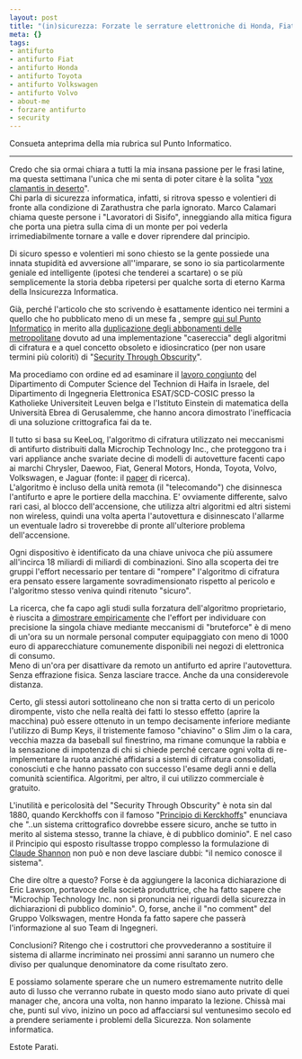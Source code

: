```yaml
--- 
layout: post
title: "(in)sicurezza: Forzate le serrature elettroniche di Honda, Fiat, Toyota, Volvo, Volkswagen..."
meta: {}
tags: 
- antifurto
- antifurto Fiat
- antifurto Honda
- antifurto Toyota
- antifurto Volkswagen
- antifurto Volvo
- about-me
- forzare antifurto
- security
---
```

Consueta anteprima della mia rubrica sul Punto Informatico.  
  
---  
  
Credo che sia ormai chiara a tutti la mia insana passione per le frasi latine, ma questa settimana l'unica che mi senta di poter citare è la solita "[vox clamantis in deserto][1]".  
Chi parla di sicurezza informatica, infatti, si ritrova spesso e volentieri di fronte alla condizione di Zarathustra che parla ignorato. Marco Calamari chiama queste persone i "Lavoratori di Sisifo", inneggiando alla mitica figura che porta una pietra sulla cima di un monte per poi vederla irrimediabilmente tornare a valle e dover riprendere dal principio.  
  
Di sicuro spesso e volentieri mi sono chiesto se la gente possiede una innata stupidità ed avversione all''imparare, se sono io sia particolarmente geniale ed intelligente (ipotesi che tenderei a scartare) o se più semplicemente la storia debba ripetersi per qualche sorta di eterno Karma della Insicurezza Informatica.  
  
Già, perché l'articolo che sto scrivendo è esattamente identico nei termini a quello che ho pubblicato meno di un mese fa , sempre [qui sul Punto Informatico][2] in merito alla [duplicazione degli abbonamenti delle metropolitane][2] dovuto ad una implementazione "casereccia" degli algoritmi di cifratura e a quel concetto obsoleto e idiosincratico (per non usare termini più coloriti) di "[Security Through Obscurity][3]".  
  
Ma procediamo con ordine ed ad esaminare il [lavoro congiunto][7] del Dipartimento di Computer Science del Technion di Haifa in Israele, del  Dipartimento di Ingegneria Elettronica ESAT/SCD-COSIC presso la Katholieke Universiteit Leuven belga e l'Istituto Einstein  di matematica della Università Ebrea di Gerusalemme, che hanno ancora dimostrato l'inefficacia di una soluzione crittografica fai da te.  
  
Il tutto si basa su KeeLoq, l'algoritmo di cifratura utilizzato nei meccanismi di antifurto distribuiti dalla Microchip Technology Inc., che proteggono tra i vari appliance anche svariate decine di modelli di autovetture facenti capo ai marchi Chrysler, Daewoo, Fiat, General Motors, Honda, Toyota, Volvo, Volkswagen, e Jaguar (fonte: il [paper][6] di ricerca).  
L'algoritmo è incluso della unità remota (il "telecomando") che disinnesca l'antifurto e apre le portiere della macchina. E' ovviamente differente, salvo rari casi, al blocco dell'accensione, che utilizza altri algoritmi ed altri sistemi non wireless, quindi una volta aperta l'autovettura e disinnescato l'allarme un eventuale ladro si troverebbe di pronte all'ulteriore problema dell'accensione.    
  
Ogni dispositivo è identificato da una chiave univoca che più assumere all'incirca 18 miliardi di miliardi di combinazioni. Sino alla scoperta dei tre gruppi l'effort necessario per tentare di "rompere" l'algoritmo di cifratura era pensato essere largamente sovradimensionato rispetto al pericolo e l'algoritmo stesso veniva quindi ritenuto "sicuro".  
  
La ricerca, che fa capo agli studi sulla forzatura dell'algoritmo proprietario, è riuscita a [dimostrare empiricamente][6] che l'effort per individuare con precisione la singola chiave mediante meccanismi di "bruteforce" è di meno di un'ora su un normale personal computer equipaggiato con meno di 1000 euro di apparecchiature comunemente disponibili nei negozi di elettronica di consumo.  
Meno di un'ora per disattivare da remoto un antifurto ed aprire l'autovettura. Senza effrazione fisica. Senza lasciare tracce. Anche da una considerevole distanza.  
  
Certo, gli stessi autori sottolineano che non si tratta certo di un pericolo dirompente, visto che nella realtà dei fatti lo stesso effetto (aprire la macchina) può essere ottenuto in un tempo decisamente inferiore mediante l'utilizzo di Bump Keys, il tristemente famoso "chiavino" o Slim Jim o la cara, vecchia mazza da baseball sul finestrino, ma rimane comunque la rabbia e la sensazione di impotenza di chi si chiede perché cercare ogni volta di re-implementare la ruota anziché affidarsi a sistemi di cifratura consolidati, conosciuti e che hanno passato con successo l'esame degli anni e della comunità scientifica. Algoritmi, per altro, il cui utilizzo commerciale è gratuito.   
  
L'inutilità e pericolosità del "Security Through Obscurity" è nota sin dal 1880, quando Kerckhoffs con il famoso "[Principio di Kerckhoffs][4]" enunciava che "..un sistema crittografico dovrebbe essere sicuro, anche se tutto in merito al sistema stesso, tranne la chiave, è di pubblico dominio". E nel caso il Principio qui esposto risultasse troppo complesso la formulazione di [Claude Shannon][5] non può e non deve lasciare dubbi: "il nemico conosce il sistema".  
  
Che dire oltre a questo? Forse è da aggiungere la laconica dichiarazione di  Eric Lawson, portavoce della società produttrice, che ha fatto sapere che "Microchip Technology Inc. non si pronuncia nei riguardi della sicurezza in dichiarazioni di pubblico dominio". O, forse, anche il "no comment" del Gruppo Volkswagen, mentre Honda fa fatto sapere che passerà l'informazione al suo Team di Ingegneri.  
  
Conclusioni? Ritengo che i costruttori che provvederanno a sostituire il sistema di allarme incriminato nei prossimi anni saranno un numero che diviso per qualunque denominatore da come risultato zero.  
  
E possiamo solamente sperare che un numero estremamente nutrito delle auto di lusso che verranno rubate in questo modo siano auto private di quei manager che, ancora una volta, non hanno imparato la lezione. Chissà mai che, punti sul vivo, inizino un poco ad affacciarsi sul ventunesimo secolo ed a prendere seriamente i problemi della Sicurezza. Non solamente informatica.  
  
Estote Parati.  
  
[1]: http://it.wikipedia.org/wiki/Vox_clamantis_in_deserto
[2]: http://punto-informatico.it/p.aspx?i=2224663
[3]: http://en.wikipedia.org/wiki/Security_through_obscurity
[4]: http://en.wikipedia.org/wiki/Kerckhoffs%27_principle
[5]: http://en.wikipedia.org/wiki/Claude_Shannon
[6]: http://www.cosic.esat.kuleuven.be/keeloq/keeloq-rump.pdf
[7]: http://www.cosic.esat.kuleuven.be/keeloq/
  
 
